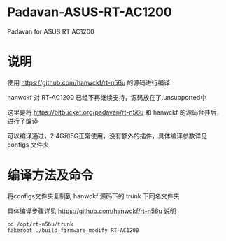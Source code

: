 # Padavan-ASUS-RT-AC1200
Padavan for ASUS RT AC1200

# 说明
使用 https://github.com/hanwckf/rt-n56u 的源码进行编译

hanwckf 对 RT-AC1200 已经不再继续支持，源码放在了.unsupported中

这里是将 https://bitbucket.org/padavan/rt-n56u 和 hanwckf 的源码合并后，进行了编译

可以编译通过，2.4G和5G正常使用，没有额外的插件，具体编译参数详见 configs 文件夹

# 编译方法及命令
将configs文件夹复制到 hanwckf 源码下的 trunk 下同名文件夹

具体编译步骤详见 https://github.com/hanwckf/rt-n56u 说明

```
cd /opt/rt-n56u/trunk
fakeroot ./build_firmware_modify RT-AC1200
```
